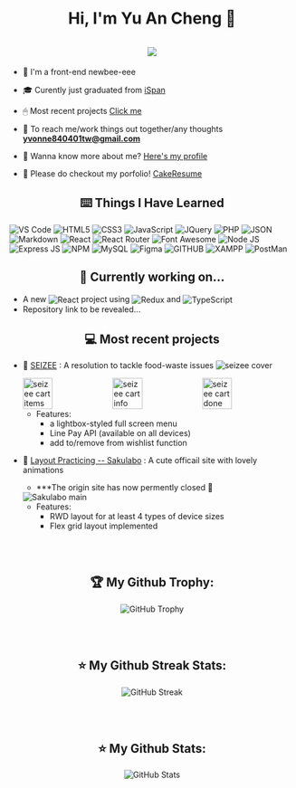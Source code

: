 <h1 align="center">Hi, I'm Yu An Cheng 👋
<br></br>
<img src="https://komarev.com/ghpvc/?username=yu-an41&style=for-the-badge">
</h1>

- 🌱 I'm a front-end newbee-eee

- 🎓 Curently just graduated from [iSpan](https://www.ispan.com.tw/)

- 🖱 Most recent projects [Click me](https://github.com/yu-an41/yu-an41/blob/master/README.md/#my-projs)

- 📩 To reach me/work things out together/any thoughts **yvonne840401tw@gmail.com**

- 📔 Wanna know more about me? [Here's my profile](https://www.cakeresume.com/cheng-yu-an)

- 🎨 Please do checkout my porfolio! [CakeResume](https://www.cakeresume.com/me/cheng-yu-an/portfolios)

<h2 align="center">⌨️ Things I Have Learned </h2>  
<p>
   <img alt="VS Code" src="https://img.shields.io/badge/Visual_Studio_Code-0078D4?style=for-the-badge&logo=visual%20studio%20code&logoColor=white" />
   <img alt="HTML5" src="https://img.shields.io/badge/HTML5-E34F26?style=for-the-badge&logo=html5&logoColor=white" />
   <img alt="CSS3" src="https://img.shields.io/badge/CSS3-1572B6?style=for-the-badge&logo=css3&logoColor=white" />
   <img alt="JavaScript" src="https://img.shields.io/badge/JavaScript-323330?style=for-the-badge&logo=javascript&logoColor=F7DF1E" />
   <img alt="JQuery" src="https://img.shields.io/badge/jQuery-0769AD?style=for-the-badge&logo=jquery&logoColor=white" />
   <img alt="PHP" src="https://img.shields.io/badge/PHP-777BB4?style=for-the-badge&logo=php&logoColor=white" />
   <img alt="JSON" src="https://img.shields.io/badge/json-5E5C5C?style=for-the-badge&logo=json&logoColor=white" />
   <img alt="Markdown" src="https://img.shields.io/badge/Markdown-000000?style=for-the-badge&logo=markdown&logoColor=white" />
   <img alt="React" src="https://img.shields.io/badge/React-20232A?style=for-the-badge&logo=react&logoColor=61DAFB" />
   <img alt="React Router" src="https://img.shields.io/badge/React_Router-CA4245?style=for-the-badge&logo=react-router&logoColor=white" />
   <img alt="Font Awesome" src="https://img.shields.io/badge/Font_Awesome-339AF0?style=for-the-badge&logo=fontawesome&logoColor=white" />
   <img alt="Node JS" src="https://img.shields.io/badge/Node.js-339933?style=for-the-badge&logo=nodedotjs&logoColor=white" />
   <img alt="Express JS" src="https://img.shields.io/badge/Express.js-000000?style=for-the-badge&logo=express&logoColor=white" />
   <img alt="NPM" src="https://img.shields.io/badge/npm-CB3837?style=for-the-badge&logo=npm&logoColor=white" />
   <img alt="MySQL" src="https://img.shields.io/badge/MySQL-005C84?style=for-the-badge&logo=mysql&logoColor=white" />
   <img alt="Figma" src="https://img.shields.io/badge/Figma-F24E1E?style=for-the-badge&logo=figma&logoColor=white" />
   <img alt="GITHUB" src="https://img.shields.io/badge/GitHub-100000?style=for-the-badge&logo=github&logoColor=white" />
   <img alt="XAMPP" src="https://img.shields.io/badge/Xampp-F37623?style=for-the-badge&logo=xampp&logoColor=white" />
  <img alt="PostMan" src="https://img.shields.io/badge/Postman-FF6C37?style=for-the-badge&logo=Postman&logoColor=white" />
</p>

<h2 align="center" id="my-projs">🧡 Currently working on... </h2>

- A new <img style="vertical-align: middle;" alt="React" src="https://img.shields.io/badge/React-20232A?style=for-the-badge&logo=react&logoColor=61DAFB" /> project using <img style="vertical-align: middle;" alt="Redux" src="https://img.shields.io/badge/Redux-593D88?style=for-the-badge&logo=redux&logoColor=white" /> and <img style="vertical-align: middle;" alt="TypeScript" src="https://img.shields.io/badge/TypeScript-007ACC?style=for-the-badge&logo=typescript&logoColor=white" />
- Repository link to be revealed...

<h2 align="center" id="my-projs">💻 Most recent projects</h2>

- 🥙 [SEIZEE](https://github.com/yu-an41/SEIZEE_React.git) : A resolution to tackle food-waste issues
  <img alt="seizee cover" src="https://images.cakeresume.com/post-images/bf84ec3b-5993-43c8-8baf-fe66f61cc5df.png"/>
  <div algin="center" style="display: flex;">
    <img width="33%" height="33%" alt="seizee cart items" src="https://images.cakeresume.com/post-images/87dc5551-57a0-4a99-b8d8-8be791313f5e.png"/>
    <img width="33%" height="33%" alt="seizee cart info" src="https://images.cakeresume.com/post-images/556f4ed0-f92f-4727-aeb3-73344eec35e2.png"/>
    <img width="33%" height="33%" alt="seizee cart done" src="https://images.cakeresume.com/post-images/a225ec10-60a0-43f1-af69-40d3a75c0938.png"/>
  </div>
  <!-- - Layout:  -->

  - Features:
    - a lightbox-styled full screen menu
    - Line Pay API (available on all devices)
    - add to/remove from wishlist function
    <!-- - Packages:  -->

- 💫 [Layout Practicing -- Sakulabo](https://github.com/yu-an41/LayoutPracticing_Sakurabo) : A cute officail site with lovely animations

  - \*\*\*The origin site has now permently closed 🥲
  <img alt="Sakulabo main" src="https://images.cakeresume.com/post-images/24eeb26d-e30e-491c-aedd-b4d379200863.png"/>
  <!-- <div algin="center" style="display: flex;">
      <img width="33%" height="33%" alt="Sakulabo cover" src="https://images.cakeresume.com/post-images/2ea2b196-ec5b-4b82-83b6-4378b07da287.png"/>
      <img width="33%" height="33%" alt="Sakulabo main" src="https://images.cakeresume.com/post-images/5277e5f0-d994-4ddf-b9c9-cbffa9b282f5.png"/>
      <img width="33%" height="33%" alt="Sakulabo footer" src="https://images.cakeresume.com/post-images/c0ef1db6-5d4b-48bf-8c8f-8e90b66ec1cd.png"/>
    </div> -->

  - Features:
    - RWD layout for at least 4 types of device sizes
    - Flex grid layout implemented

<br></br>

<h2 align="center">🏆 My Github Trophy:</h2>
<p align="center">
  <img alt="GitHub Trophy" src="https://github-profile-trophy.vercel.app/?username=yu-an41&title=Commits,Repositories,Stars,PullRequest&row=2&column=3&margin-w=10&margin-h=10" />
</p>
<br></br>

<h2 align="center">⭐️ My Github Streak Stats:</h2>
<p align="center">
  <img alt="GitHub Streak" src="https://github-readme-streak-stats.herokuapp.com/?user=yu-an41&theme=defalut" />
</p>
<br></br>

<h2 align="center">⭐️ My Github Stats:</h2>
<p align="center">
<img alt="GitHub Stats" src="https://github-readme-stats.vercel.app/api?username=yu-an41&show_icons=true&bg_color=fefae0&hide=issues&hide_border=true" />
</p>

<!-- template references: 
1. https://github.com/yu-an41/yu-an41/blob/main/README.md
--!>
